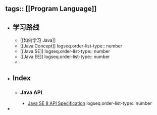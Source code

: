 tags:: [[Program Language]]
---

- ## 学习路线
	- [[如何学习 Java]]
	- [[Java Concept]]
	  logseq.order-list-type:: number
	- [[Java SE]]
	  logseq.order-list-type:: number
	- [[Java EE]]
	  logseq.order-list-type:: number
	-
- ## Index
	- ### Java API
		- [Java SE 8 API Specification](https://docs.oracle.com/javase/8/docs/api/index.html)
		  logseq.order-list-type:: number
-